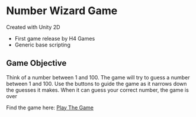 # Number Wizard Game
Created with Unity 2D

* First game release by H4 Games
* Generic base scripting

## Game Objective
Think of a number between 1 and 100.
The game will try to guess a number between 1 and 100.
Use the buttons to guide the game as it narrows down the guesses it makes.
When it can guess your correct number, the game is over

Find the game here: [Play The Game](https://numberwizard-h4.netlify.app/)
